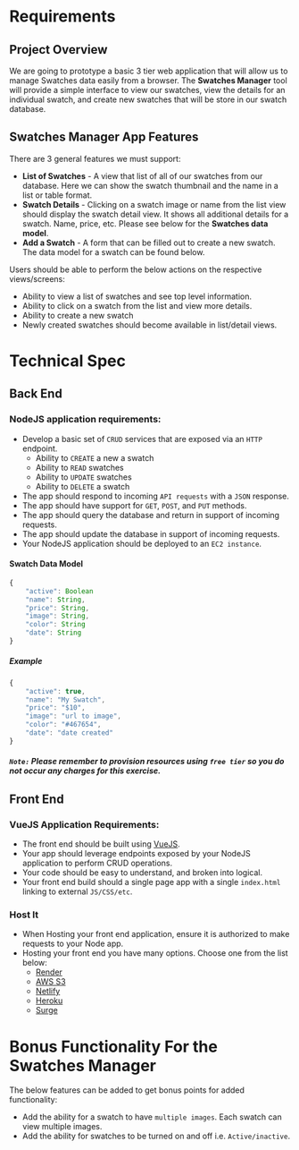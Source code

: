 # Requirements

## Project Overview
We are going to prototype a basic 3 tier web application that will allow us to manage Swatches data easily from a browser. The **Swatches Manager** tool will provide a simple interface to view our swatches, view the details for an individual swatch, and create new swatches that will be store in our swatch database.

## Swatches Manager App Features

There are 3 general features we must support:
- **List of Swatches** - A view that list of all of our swatches from our database. Here we can show the swatch thumbnail and the name in a list or table format. 
- **Swatch Details** - Clicking on a swatch image or name from the list view should display the swatch detail view. It shows all additional details for a swatch. Name, price, etc. Please see below for the **Swatches data model**.  
- **Add a Swatch** - A form that can be filled out to create a new swatch. The data model for a swatch can be found below. 

Users should be able to perform the below actions on the respective views/screens:
- Ability to view a list of swatches and see top level information. 
- Ability to click on a swatch from the list and view more details. 
- Ability to create a new swatch
- Newly created swatches should become available in list/detail views.

# Technical Spec

## Back End 
### NodeJS application requirements: 
- Develop a basic set of `CRUD` services that are exposed via an `HTTP` endpoint. 
  - Ability to `CREATE` a new a swatch
  - Ability to `READ`  swatches
  - Ability to `UPDATE`  swatches
  - Ability to `DELETE` a swatch
- The app should respond to incoming `API requests` with a `JSON` response. 
- The app should have support for `GET`, `POST`, and `PUT` methods.
- The app should query the database and return in support of incoming requests. 
- The app should update the database in support of incoming requests.
- Your NodeJS application should be deployed to an `EC2 instance`.  

#### Swatch Data Model 

```javascript
{
    "active": Boolean
    "name": String,
    "price": String,
    "image": String,
    "color": String
    "date": String
}
```
##### Example
```javascript
{
    "active": true,
    "name": "My Swatch",
    "price": "$10",
    "image": "url to image",
    "color": "#467654",
    "date": "date created"
}
```

##### `Note:` Please remember to provision resources using `free tier` so you do not occur any charges for this exercise. 

## Front End
### VueJS Application Requirements:
- The front end should be built using [VueJS](https://vuejs.org/). 
- Your app should leverage endpoints exposed by your NodeJS application to perform CRUD operations. 
- Your code should be easy to understand, and broken into logical. 
- Your front end build should a single page app with a single `index.html`
linking to external `JS/CSS/etc`. 

### Host It
- When Hosting your front end application, ensure it is authorized to make requests to your Node app. 
- Hosting your front end you have many options. Choose one from the list below:  
  - [Render](https://render.com/)
  - [AWS S3](https://github.com/multiplegeorges/vue-cli-plugin-s3-deploy)    
  - [Netlify](https://www.netlify.com/docs/redirects/#history-pushstate-and-single-page-apps)
  - [Heroku](https://devcenter.heroku.com/articles/heroku-cli)
  - [Surge](http://surge.sh/)


# Bonus Functionality For the Swatches Manager
The below features can be added to get bonus points for added functionality: 
- Add the ability for a swatch to have `multiple images`. Each swatch can view multiple images.
- Add the ability for swatches to be turned on and off i.e. `Active/inactive`.